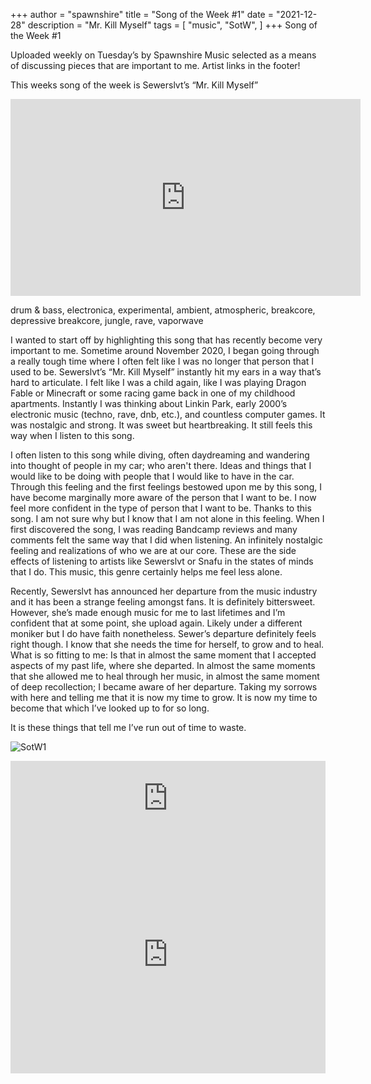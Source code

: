 +++
author = "spawnshire"
title = "Song of the Week #1"
date = "2021-12-28"
description = "Mr. Kill Myself"
tags = [
    "music", "SotW",
]
+++
Song of the Week #1
  
Uploaded weekly on Tuesday’s by Spawnshire 
Music selected as a means of discussing pieces that are important to me.
Artist links in the footer!
  
This weeks song of the week is Sewerslvt’s “Mr. Kill Myself”
  
<iframe width="560" height="315" src="https://www.youtube.com/embed/RgFaK6ZQifE" title="YouTube video player" frameborder="0" allow="accelerometer; autoplay; clipboard-write; encrypted-media; gyroscope; picture-in-picture" allowfullscreen></iframe>

drum & bass, electronica, experimental, ambient, atmospheric, breakcore, depressive breakcore, jungle, rave, vaporwave
  
I wanted to start off by highlighting this song that has recently become very important to me. Sometime around November 2020, I began going through a really tough time where I often felt like I was no longer that person that I used to be. Sewerslvt’s “Mr. Kill Myself” instantly hit my ears in a way that’s hard to articulate. I felt like I was a child again, like I was playing Dragon Fable or Minecraft or some racing game back in one of my childhood apartments. Instantly I was thinking about Linkin Park, early 2000’s electronic music (techno, rave, dnb, etc.), and countless computer games. It was nostalgic and strong. It was sweet but heartbreaking. It still feels this way when I listen to this song.
  
I often listen to this song while diving, often daydreaming and wandering into thought of people in my car; who aren't there. Ideas and things that I would like to be doing with people that I would like to have in the car. Through this feeling and the first feelings bestowed upon me by this song, I have become marginally more aware of the person that I want to be. I now feel more confident in the type of person that I want to be. Thanks to this song. I am not sure why but I know that I am not alone in this feeling. When I first discovered the song, I was reading Bandcamp reviews and many comments felt the same way that I did when listening. An infinitely nostalgic feeling and realizations of who we are at our core. These are the side effects of listening to artists like Sewerslvt or Snafu in the states of minds that I do. This music, this genre certainly helps me feel less alone.
  
Recently, Sewerslvt has announced her departure from the music industry and it has been a strange feeling amongst fans. It is definitely bittersweet. However, she’s made enough music for me to last lifetimes and I’m confident that at some point, she upload again. Likely under a different moniker but I do have faith nonetheless. Sewer’s departure definitely feels right though. I know that she needs the time for herself, to grow and to heal. What is so fitting to me: Is that in almost the same moment that I accepted aspects of my past life, where she departed. In almost the same moments that she allowed me to heal through her music, in almost the same moment of deep recollection; I became aware of her departure. Taking my sorrows with here and telling me that it is now my time to grow. It is now my time to become that which I’ve looked up to for so long.
  
It is these things that tell me I’ve run out of time to waste.
  
![SotW1](/draining-love-story.jpg)

<iframe style="border: 0; width: 100%; height: 120px;" src="https://bandcamp.com/EmbeddedPlayer/album=2350190403/size=large/bgcol=ffffff/linkcol=63b2cc/tracklist=false/artwork=small/transparent=true/" seamless><a href="https://sewerslvt.bandcamp.com/album/we-had-good-times-together-dont-forget-that">we had good times together, don&#39;t forget that by Sewerslvt</a></iframe>
  
<iframe src="https://open.spotify.com/embed/artist/30F64wQIHvLiFTGaNZ73nU?utm_source=generator" width="100%" height="380" frameBorder="0" allowfullscreen="" allow="autoplay; clipboard-write; encrypted-media; fullscreen; picture-in-picture"></iframe>